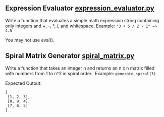 ## Expression Evaluator [expression_evaluator.py](solutions/expression_evaluator.py)
Write a function that evaluates a simple math expression string containing only integers and +, -, *, /, and whitespace.
Example:
```"3 + 5 / 2 - 1" => 4.5```

You may not use eval().


## Spiral Matrix Generator [spiral_matrix.py](solutions/spiral_matrix.py)
Write a function that takes an integer n and returns an n x n matrix filled with numbers from 1 to n^2 in spiral order. 
Example:
`generate_spiral(3)`

Expected Output:
```
[
 [1, 2, 3],
 [8, 9, 4],
 [7, 6, 5]
]
```